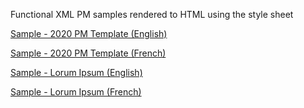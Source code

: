 Functional XML PM samples rendered to HTML using the style sheet

[Sample - 2020 PM Template (English)](https://healthcanada.github.io/HPFB/product-monograph/samples/2020%20PM%20Template%20English/e24f574b-7e12-4374-b010-b808e0b108aa.html)

[Sample - 2020 PM Template (French)](https://healthcanada.github.io/HPFB/product-monograph/samples/2020%20PM%20Template%20French/fc8ccfef-a773-4632-bc33-ba54cda3934c.html)

[Sample - Lorum Ipsum (English)](https://healthcanada.github.io/HPFB/product-monograph/samples/lorum-en/df363dae-0612-4be7-bb92-a8381fa1da35.html)

[Sample - Lorum Ipsum (French)](https://healthcanada.github.io/HPFB/product-monograph/samples/lorum-fr/fe363dae-0612-4be7-bb92-a8381fa1da35.html)
